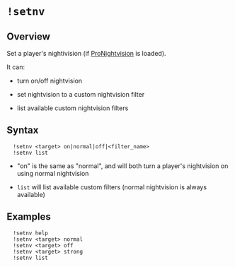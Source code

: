 # `!setnv`

## Overview

Set a player's nightivision (if [ProNightvision](https://github.com/vishusandy/ProNightvision) is loaded).

It can:

- turn on/off nightvision

- set nightvision to a custom nightvision filter

- list available custom nightvision filters 

## Syntax

```
  !setnv <target> on|normal|off|<filter_name>
  !setnv list
```

- "on" is the same as "normal", and will both turn a player's nightvision on using normal nightvision

- `list` will list available custom filters (normal nightvision is always available)

## Examples

```
  !setnv help
  !setnv <target> normal
  !setnv <target> off
  !setnv <target> strong
  !setnv list
```
